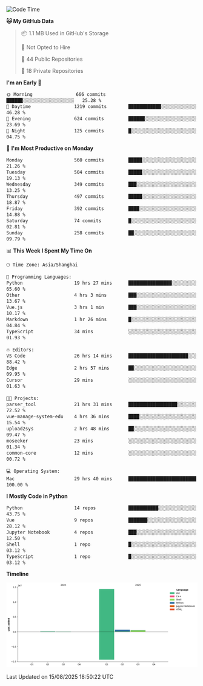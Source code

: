 <!--START_SECTION:waka-->
![Code Time](http://img.shields.io/badge/Code%20Time-679%20hrs%2052%20mins-blue)

**🐱 My GitHub Data** 

> 📦 1.1 MB Used in GitHub's Storage 
 > 
> 🚫 Not Opted to Hire
 > 
> 📜 44 Public Repositories 
 > 
> 🔑 18 Private Repositories 
 > 
**I'm an Early 🐤** 

```text
🌞 Morning                666 commits         ██████░░░░░░░░░░░░░░░░░░░   25.28 % 
🌆 Daytime                1219 commits        ████████████░░░░░░░░░░░░░   46.28 % 
🌃 Evening                624 commits         ██████░░░░░░░░░░░░░░░░░░░   23.69 % 
🌙 Night                  125 commits         █░░░░░░░░░░░░░░░░░░░░░░░░   04.75 % 
```
📅 **I'm Most Productive on Monday** 

```text
Monday                   560 commits         █████░░░░░░░░░░░░░░░░░░░░   21.26 % 
Tuesday                  504 commits         █████░░░░░░░░░░░░░░░░░░░░   19.13 % 
Wednesday                349 commits         ███░░░░░░░░░░░░░░░░░░░░░░   13.25 % 
Thursday                 497 commits         █████░░░░░░░░░░░░░░░░░░░░   18.87 % 
Friday                   392 commits         ████░░░░░░░░░░░░░░░░░░░░░   14.88 % 
Saturday                 74 commits          █░░░░░░░░░░░░░░░░░░░░░░░░   02.81 % 
Sunday                   258 commits         ██░░░░░░░░░░░░░░░░░░░░░░░   09.79 % 
```


📊 **This Week I Spent My Time On** 

```text
🕑︎ Time Zone: Asia/Shanghai

💬 Programming Languages: 
Python                   19 hrs 27 mins      ████████████████░░░░░░░░░   65.60 % 
Other                    4 hrs 3 mins        ███░░░░░░░░░░░░░░░░░░░░░░   13.67 % 
Vue.js                   3 hrs 1 min         ███░░░░░░░░░░░░░░░░░░░░░░   10.17 % 
Markdown                 1 hr 26 mins        █░░░░░░░░░░░░░░░░░░░░░░░░   04.84 % 
TypeScript               34 mins             ░░░░░░░░░░░░░░░░░░░░░░░░░   01.93 % 

🔥 Editors: 
VS Code                  26 hrs 14 mins      ██████████████████████░░░   88.42 % 
Edge                     2 hrs 57 mins       ██░░░░░░░░░░░░░░░░░░░░░░░   09.95 % 
Cursor                   29 mins             ░░░░░░░░░░░░░░░░░░░░░░░░░   01.63 % 

🐱‍💻 Projects: 
parser_tool              21 hrs 31 mins      ██████████████████░░░░░░░   72.52 % 
vue-manage-system-edu    4 hrs 36 mins       ████░░░░░░░░░░░░░░░░░░░░░   15.54 % 
upload2sys               2 hrs 48 mins       ██░░░░░░░░░░░░░░░░░░░░░░░   09.47 % 
moseeker                 23 mins             ░░░░░░░░░░░░░░░░░░░░░░░░░   01.34 % 
common-core              12 mins             ░░░░░░░░░░░░░░░░░░░░░░░░░   00.72 % 

💻 Operating System: 
Mac                      29 hrs 40 mins      █████████████████████████   100.00 % 
```

**I Mostly Code in Python** 

```text
Python                   14 repos            ███████████░░░░░░░░░░░░░░   43.75 % 
Vue                      9 repos             ███████░░░░░░░░░░░░░░░░░░   28.12 % 
Jupyter Notebook         4 repos             ███░░░░░░░░░░░░░░░░░░░░░░   12.50 % 
Shell                    1 repo              █░░░░░░░░░░░░░░░░░░░░░░░░   03.12 % 
TypeScript               1 repo              █░░░░░░░░░░░░░░░░░░░░░░░░   03.12 % 
```



**Timeline**

![Lines of Code chart](https://raw.githubusercontent.com/White1943/White1943/main/assets/bar_graph.png)


 Last Updated on 15/08/2025 18:50:22 UTC
<!--END_SECTION:waka-->
